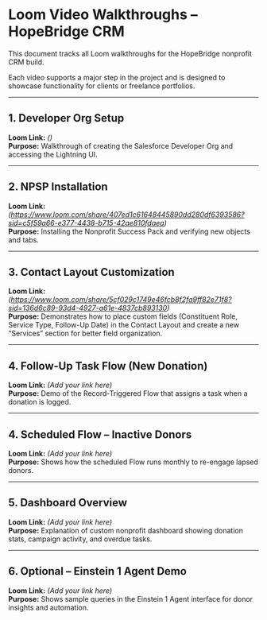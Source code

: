 # Loom Video Walkthroughs – HopeBridge CRM

This document tracks all Loom walkthroughs for the HopeBridge nonprofit CRM build.

Each video supports a major step in the project and is designed to showcase functionality for clients or freelance portfolios.

---

## 1. Developer Org Setup

**Loom Link:** _()_  
**Purpose:** Walkthrough of creating the Salesforce Developer Org and accessing the Lightning UI.

---

## 2. NPSP Installation

**Loom Link:** _(https://www.loom.com/share/407ed1c61648445890dd280df6393586?sid=c5f59a66-e377-4438-b715-42ae810fdaea)_  
**Purpose:** Installing the Nonprofit Success Pack and verifying new objects and tabs.

---
## 3. Contact Layout Customization

**Loom Link:** _(https://www.loom.com/share/5cf029c1749e46fcb8f2fa9ff82e71f8?sid=136d6c89-93d4-4927-a61e-4837cb893130)_  
**Purpose:** Demonstrates how to place custom fields (Constituent Role, Service Type, Follow-Up Date) in the Contact Layout and create a new “Services” section for better field organization.

---

## 4. Follow-Up Task Flow (New Donation)

**Loom Link:** _(Add your link here)_  
**Purpose:** Demo of the Record-Triggered Flow that assigns a task when a donation is logged.

---

## 4. Scheduled Flow – Inactive Donors

**Loom Link:** _(Add your link here)_  
**Purpose:** Shows how the scheduled Flow runs monthly to re-engage lapsed donors.

---

## 5. Dashboard Overview

**Loom Link:** _(Add your link here)_  
**Purpose:** Explanation of custom nonprofit dashboard showing donation stats, campaign activity, and overdue tasks.

---

## 6. Optional – Einstein 1 Agent Demo

**Loom Link:** _(Add your link here)_  
**Purpose:** Shows sample queries in the Einstein 1 Agent interface for donor insights and automation.

